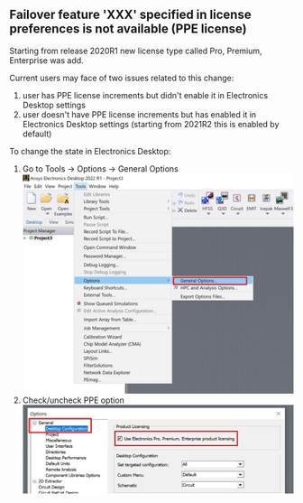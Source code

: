 ## Failover feature 'XXX' specified in license preferences is not available (PPE license)

Starting from release 2020R1 new license type called Pro, Premium, Enterprise was add.

Current users may face of two issues related to this change:

1. user has PPE license increments but didn't enable it in Electronics Desktop settings
2. user doesn't have PPE license increments but has enabled it in Electronics Desktop settings (starting from 2021R2 this is enabled by default)



To change the state in Electronics Desktop:

1. Go to Tools -> Options -> General Options
   <img src="images/ppe/ppe (1).jpg" style="zoom:50%;" />
2. Check/uncheck PPE option
   <img src="images/ppe/ppe (2).jpg" alt="ppe (2)" style="zoom:67%;" />